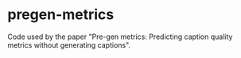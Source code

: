 # pregen-metrics
Code used by the paper "Pre-gen metrics: Predicting caption quality metrics without generating captions".
